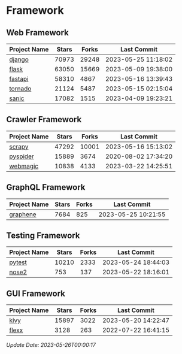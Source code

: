 # Framework

## Web Framework
| Project Name | Stars | Forks | Last Commit |
| ------------ | ----- | ----- | ----------- |
| [django](https://github.com/django/django) | 70973 | 29248 | 2023-05-25 11:18:02 |
| [flask](https://github.com/pallets/flask) | 63050 | 15669 | 2023-05-09 19:38:00 |
| [fastapi](https://github.com/tiangolo/fastapi) | 58310 | 4867 | 2023-05-16 13:39:43 |
| [tornado](https://github.com/tornadoweb/tornado) | 21124 | 5487 | 2023-05-15 02:15:04 |
| [sanic](https://github.com/sanic-org/sanic) | 17082 | 1515 | 2023-04-09 19:23:21 |

## Crawler Framework
| Project Name | Stars | Forks | Last Commit |
| ------------ | ----- | ----- | ----------- |
| [scrapy](https://github.com/scrapy/scrapy) | 47292 | 10001 | 2023-05-16 15:13:02 |
| [pyspider](https://github.com/binux/pyspider) | 15889 | 3674 | 2020-08-02 17:34:20 |
| [webmagic](https://github.com/code4craft/webmagic) | 10838 | 4133 | 2023-03-22 14:25:51 |

## GraphQL Framework
| Project Name | Stars | Forks | Last Commit |
| ------------ | ----- | ----- | ----------- |
| [graphene](https://github.com/graphql-python/graphene) | 7684 | 825 | 2023-05-25 10:21:55 |

## Testing Framework
| Project Name | Stars | Forks | Last Commit |
| ------------ | ----- | ----- | ----------- |
| [pytest](https://github.com/pytest-dev/pytest) | 10210 | 2333 | 2023-05-24 18:44:03 |
| [nose2](https://github.com/nose-devs/nose2) | 753 | 137 | 2023-05-22 18:16:01 |

## GUI Framework
| Project Name | Stars | Forks | Last Commit |
| ------------ | ----- | ----- | ----------- |
| [kivy](https://github.com/kivy/kivy) | 15897 | 3022 | 2023-05-20 14:22:47 |
| [flexx](https://github.com/flexxui/flexx) | 3128 | 263 | 2022-07-22 16:41:15 |

*Update Date: 2023-05-26T00:00:17*